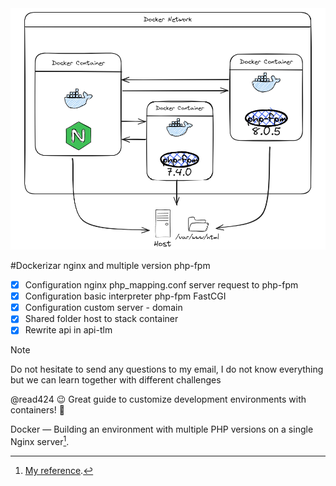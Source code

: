 <picture>
  <source media="(prefers-color-scheme: dark)" srcset="./images/nginx-multi-phpfpm-dark.png">
  <source media="(prefers-color-scheme: light)" srcset="./images/nginx-multi-phpfpm-light.png">
  <img alt="Shows docker container multi-php" src="./images/nginx-multi-phpfpm-light.png">
</picture>

#Dockerizar nginx and multiple version php-fpm

- [x] Configuration nginx php_mapping.conf server request to php-fpm
- [x] Configuration basic interpreter php-fpm FastCGI
- [x] Configuration custom server - domain 
- [x] Shared folder host to stack container
- [x] Rewrite api in api-tlm 

> [!NOTE]
> Do not hesitate to send any questions to my email, I do not know everything but we can learn together with different challenges

@read424 :wink: Great guide to customize development environments with containers! :whale:


Docker — Building an environment with multiple PHP versions on a single Nginx server[^1].

[^1]: [My reference](https://medium.com/@joseclementegarciarodriguez/docker-building-an-environment-with-multiple-php-versions-on-a-single-nginx-server-438108addd28).